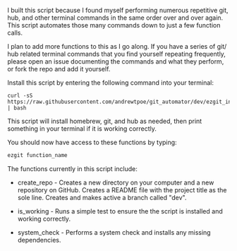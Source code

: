 I built this script because I found myself performing numerous repetitive git, hub, and other terminal commands in the same order over and over again. This script automates those many commands down to just a few function calls.

I plan to add more functions to this as I go along. If you have a series of git/ hub related terminal commands that you find yourself repeating frequently, please open an issue documenting the commands and what they perform, or fork the repo and add it yourself.

Install this script by entering the following command into your terminal:

```
curl -sS https://raw.githubusercontent.com/andrewtpoe/git_automator/dev/ezgit_installer.sh | bash
```

This script will install homebrew, git, and hub as needed, then print something in your terminal if it is working correctly.

You should now have access to these functions by typing:
```bash
ezgit function_name
```

The functions currently in this script include:

* create_repo  -  Creates a new directory on your computer and a new repository on GitHub. Creates a README file with the project title as the sole line. Creates and makes active a branch called "dev".

* is_working  -  Runs a simple test to ensure the the script is installed and working correctly.

* system_check - Performs a system check and installs any missing dependencies.
